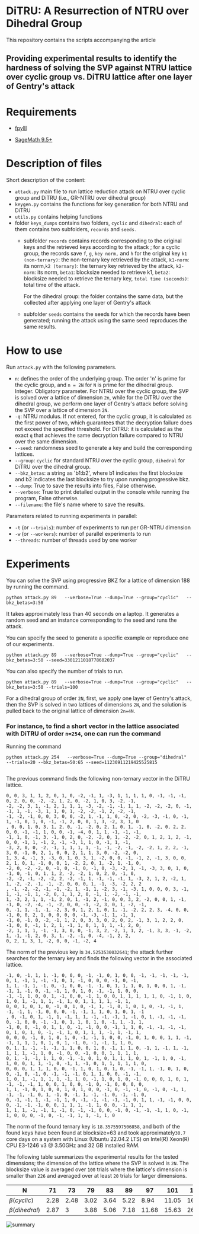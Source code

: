 # DiTRU: A Resurrection of NTRU over Dihedral Group
This repository contains the scripts accompanying the article

## Providing experimental results to identify the hardness of solving the SVP against NTRU lattice over cyclic group vs. DiTRU lattice after one layer of Gentry's attack



# Requirements

* [fpylll](https://github.com/fplll/fpylll)

* [SageMath 9.5+](https://www.sagemath.org/) 


# Description of files
Short description of the content:
* `attack.py` main file to run lattice reduction attack on NTRU over cyclic group and DiTRU (i.e., GR-NTRU over dihedral group)
* `keygen.py` contains the functions for key generation for both NTRU and DiTRU
* `utils.py` contains helping functions
* folder `keys_dumps` contains two folders, `cyclic` and `dihedral`: each of them contains two subfolders, `records` and `seeds.`
  * subfolder `records` contains records corresponding to the original keys and the retrieved keys according to the attack
    ; for a cyclic group, the records save `f`, `g`, `key norm,` and `h` for the original key 
    `k1 (non-ternary)`: the non-ternary key retrieved by the attack, `k1-norm`: its norm,`k2 (ternary)`: the ternary key 
     retrieved by the attack, `k2-norm`: its norm, `beta1`: blocksize needed to retrieve k1, `beta2`: blocksize needed to
     retrieve the ternary key, `total time (seconds)`: total time of the attack.
  
    For the dihedral group: the folder contains the same data, but the collected after applying one layer of Gentry's attack
  * subfolder `seeds` contains the seeds for which the records have been generated; running the attack using the same 
    seed reproduces the same results.
# How to use

Run `attack.py` with the following parameters.

* `n`: defines the order of the underlying group. The order 'n' is prime for the cyclic group, and `n = 2N` for `N` is prime 
for the dihedral group. Integer. Obligatory parameter. For NTRU over the cyclic group, the SVP is solved over a
lattice of dimension `2n`, while for the DiTRU over the dihedral group, we perform one layer of Gentry's attack before 
solving the SVP over a lattice of dimension `2N`.
* `-q`: NTRU modulus. If not entered, for the cyclic group, it is calculated as the first power of two, which guarantees
that the decryption failure does not exceed the specified threshold. For DiTRU: it is calculated as the exact `q`
that achieves the same decryption failure compared to NTRU over the same dimension.
* `--seed`: randomness seed to generate a key and build the corresponding lattices.
* `--group`: `cyclic` for standard NTRU over the cyclic group, `dihedral` for DiTRU over the dihedral group.
* `--bkz_betas`: a string as 'b1:b2', where b1 indicates the first blocksize and b2 indicates the last blocksize
to try upon running progressive bkz.
* `--dump`: True to save the results into files, False otherwise.
* `--verbose`: True to print detailed output in the console while running the program, False otherwise.
* `--filename`: the file's name where to save the results.

Parameters related to running experiments in parallel: 
* `-t` (or `--trials`): number of experiments to run per GR-NTRU dimension 
* `-w` (or `--workers`): number of parallel experiments to run
* `--threads`: number of threads used by one worker


# Experiments

You can solve the SVP using progressive BKZ for a lattice of dimension 188 by running the command.
```
python attack.py 89   --verbose=True --dump=True --group="cyclic"   --bkz_betas=3:50

```

It takes approximately less than 40 seconds on a laptop.
It generates a random seed and an instance corresponding to the seed and runs the attack.

You can specify the seed to generate a specific example or reproduce one of our experiments.


```
python attack.py 89   --verbose=True --dump=True --group="cyclic"   --bkz_betas=3:50 --seed=3301211018778602037
```


You can also specify the number of trials to run.


```
python attack.py 89   --verbose=True --dump=True --group="cyclic"   --bkz_betas=3:50 --trials=100
```

For a dihedral group of order `2N`, first, we apply one layer of Gentry's attack, then the SVP is solved in two lattices 
of dimensions `2N`, and the solution is pulled back to the original lattice of dimension `2n=4N`.


###  For instance, to find a short vector in the lattice associated with DiTRU of order `n=254`, one can run the command


Running the command 
```
python attack.py 254   --verbose=True --dump=True --group="dihedral"  --trials=20 --bkz_betas=50:65 --seed=11230911219425525815
 
```
The previous command finds the following non-ternary vector in the DiTRU lattice.
```
0, 0, 3, 1, 1, 2, 0, 1, 0, -2, -1, 1, -3, 1, 1, 1, 1, 0, -1, -1, -1, 0, 2, 0, 0, -2, -2, 1, 2, 0, -2, 1, 0, 3, -2, -1, 
-2, -2, 3, 1, -1, 2, 1, 1, 1, -3, -2, -1, -1, 1, 1, -2, -2, -2, 0, -1, -1, 1, -1, -3, 1, 1, 0, 1, -2, -2, -1, 2, -2, -1, 
-1, -2, -1, 0, 0, 3, 0, 0, -2, 1, -1, 1, 0, -2, 0, -2, -3, -1, 0, -1, 1, -1, 0, 1, 0, -1, -1, 2, 0, 0, 1, 3, -2, 3, 1, 0
, 0, 0, 1, 0, 3, 1, 2, 0, -1, -2, 0, 2, 1, 0, 1, -1, 0, -2, 0, 2, 2, 0, 0, -1, -1, 1, 0, 0, -1, -4, 0, 1, 1, -1, -1, -1,
-1, 1, 0, -1, 3, -1, 0, 2, 0, -2, -2, 0, 1, -2, -2, 0, 1, 2, 1, 2, -1, 0, 0, -1, 1, -1, 2, -1, -3, 1, 1, 0, -1, 1, -1, 
-3, 2, 0, 0, -2, -1, 1, 1, 1, 1, -1, -1, -2, -1, -2, -2, 1, 2, 2, -1, 3, 0, -1, 0, 2, 1, 0, 0, 2, 1, 1, 3, 0, -2, -2, 0, 
1, 3, 4, -1, 3, -3, 0, 1, 0, 3, 1, -2, 0, 0, -1, -1, 2, -1, 3, 0, 0, 2, 1, 0, 1, -1, 0, 0, 1, -2, 2, 0, 1, -2, 1, -1, 0, 
-2, 0, -2, -2, 0, -1, 0, -1, 0, -1, 0, -3, -2, 1, -1, -3, 3, 0, 1, 0, -1, 0, -1, 0, 1, 1, 2, -2, -2, 1, 0, 2, 0, -1, 0, 
-2, -2, -1, -2, -2, 2, -2, -1, 1, -1, -1, -1, 1, -3, 2, 1, 2, -2, 1, 1, -2, -2, -1, -1, -2, 0, 0, 0, 1, -1, -3, -2, 2, 2
, -1, -2, -2, -1, -1, -2, 1, -1, 1, -2, 3, -1, -3, 1, 0, 0, 0, 3, -1, 1, -1, -1, 1, -2, 0, 1, 1, 2, 0, -1, 1, -2, -1, -1, 
1, -3, 2, 1, 1, -1, 2, 0, 1, -1, 2, -1, 0, 0, 3, 2, -2, 0, 0, 1, -1, -1, 0, -2, -4, -1, -2, 0, 0, -1, -2, 3, 0, 1, -2, -1,
0, -1, 1, -1, -1, -2, 3, 0, 1, 2, 1, 0, 1, -1, -2, 2, 2, 3, -4, 0, 0, -1, 0, 0, 2, 1, 0, 0, 0, 0, -1, -3, -1, 1, -1, 1, 
-1, 0, -1, 0, -2, -1, 1, 2, 0, 3, 3, 0, 2, 0, 2, -1, 3, 1, 2, 2, 0, -1, 0, 0, -1, 1, 2, 1, -1, 1, 0, 1, 1, 1, -1, 2, 0, 
-2, 1, 1, 1, -1, -1, 3, 0, 0, -1, 3, 2, -2, 1, 1, 2, -1, 3, 3, -1, -2, 1, -1, -1, 2, 0, 3, 1, -2, -1, 0, -4, -1, 2, 2, 
0, 2, 1, 3, 1, -2, 0, 0, -1, -2, 4
```
The norm of the previous key is `34.5253530032641`; the attack further searches for the ternary key and finds
the following vector in the associated lattice.

```
-1, 0, -1, 1, 1, -1, 0, 0, 0, -1, -1, 0, 1, 0, 0, -1, -1, -1, -1, -1, 0, 1, -1, 1, -1, -1, 0, 1, -1, 0, 0, 0, -1, 0, -1, 
1, 1, -1, 1, -1, 0, -1, 0, 0, -1, -1, 0, 1, 1, 1, 0, 1, 0, 0, 1, -1, -1, 1, -1, 0, -1, -1, 1, 0, 1, 0, -1, -1, 1, 0, 0, 
-1, -1, 1, 0, 0, 1, -1, 0, 0, -1, 1, 0, 0, 1, 1, 1, 1, 1, 0, -1, 1, 0, 1, 0, 1, -1, 1, 1, -1, 1, 0, 1, 1, 1, 1, -1, 1, 
0, 0, 1, 0, 1, 0, -1, 0, 1, 0, -1, 1, -1, 0, 1, 0, 1, 0, -1, -1, 1, -1, -1, 1, -1, 0, 0, 0, -1, -1, 1, 1, 0, 1, 0, 1, -1
, 0, -1, 0, 1, -1, 1, -1, 1, 1, -1, -1, -1, 1, -1, 0, 1, -1, -1, -1, 0, -1, 0, 0, -1, -1, 0, 1, 1, 0, 1, 0, -1, 1, -1, 1,
-1, 0, 0, -1, 0, 1, 1, 0, -1, -1, 0, 0, -1, 1, 1, 0, -1, -1, -1, -1, 0, 1, 0, 1, 0, -1, -1, 1, 0, 1, 1, 1, -1, 1, -1, 1,
0, 0, 0, -1, 0, 1, 0, 1, 0, -1, -1, 1, 0, 0, -1, 0, 1, 0, 0, 1, 1, -1, -1, 1, 1, 1, 0, 1, 0, 1, -1, 0, -1, -1, 1, 1, 0, 
0, 1, 1, -1, -1, -1, 1, 1, 0, 0, 1, 0, -1, 1, 1, 0, -1, 1, -1, 1, -1, 1, 1, 1, -1, 1, 0, -1, 0, 0, -1, 0, 0, 1, 1, 1, 1,
0, 1, -1, -1, 1, 1, 0, -1, -1, 0, 1, 0, 1, 1, 1, 0, 1, -1, 1, 0, -1, 1, 0, 0, 1, 1, -1, 0, -1, 1, -1, 0, 1, 1, 1, 1, 1, 0, 
0, 0, 0, 1, 1, 1, 0, 0, -1, 1, 0, 1, 0, 1, 0, -1, -1, 1, -1, 0, 1, 0, 0, -1, 0, -1, 0, -1, -1, -1, 0, 1, 1, 0, 0, -1, -1, 
1, 0, 1, -1, 1, 1, 1, -1, 1, 0, -1, 1, 0, 1, 0, -1, 0, 0, 0, 1, 0, 1, -1, -1, -1, 1, 0, 0, 1, 0, 0, -1, 0, -1, 0, 0, 0, 0,
1, 1, -1, 0, 1, 0, 0, 1, 0, 1, 0, 0, -1, 0, -1, -1, 0, -1, 0, -1, 1, -1, -1, -1, 0, 1, -1, 0, -1, 1, -1, -1, 0, -1, -1, 0, 
0, -1, -1, 1, -1, -1, 1, 0, -1, -1, -1, -1, -1, 0, 1, 1, -1, -1, 0, 0, 0, -1, -1, -1, 0, 0, 1, 1, 1, -1, 1, 0, 0, -1, 1, 1,
1, 1, 1, -1, -1, 1, -1, 0, -1, -1, 0, 0, -1, 0, -1, -1, -1, 1, 0, -1, 1, 0, 0, 0, -1, 0, -1, -1, 1, 1, -1, 1, 0
```
The norm of the found ternary key is `18.3575597506858`, and both of the found keys have been found at blocksize=63 and 
took approximately`30.7` core days on a system with Linux (Ubuntu 22.04.2
LTS) on Intel(R) Xeon(R) CPU E3-1246 v3 @ 3.50GHz and 32 GB installed RAM.

The following table summarizes the experimental results for the tested dimensions; the dimension of the lattice where the SVP is solved is `2N`.
The blocksize value is averaged over `100` trials where the lattice's dimension is smaller than `226` and averaged over at least `20` trials for larger dimensions.

  
| N                   | 71 | 73 | 79 | 83 | 89 | 97 | 101 | 107 | 109 | 113 | 127 | 131|
| ------------------  |----|----|----|----|----|----|-----|-----|-----|-----|-----|----|
| $\beta (cyclic)$    |2.28|2.48|3.02|3.64|5.22|8.94|11.05|16.22|18.56|26.68|52.8|57.35|
| $\beta (dihedral)$  |2.87 |3  |3.88|5.06|7.18|11.68|15.63|26.57|34.06|43.95|63.6|_   | 

![summary](https://github.com/The-Isogeniest/DiTRU_blocksize_experiment/assets/106514085/efe13a33-1f77-45c6-ac9a-8353009a9c46)
